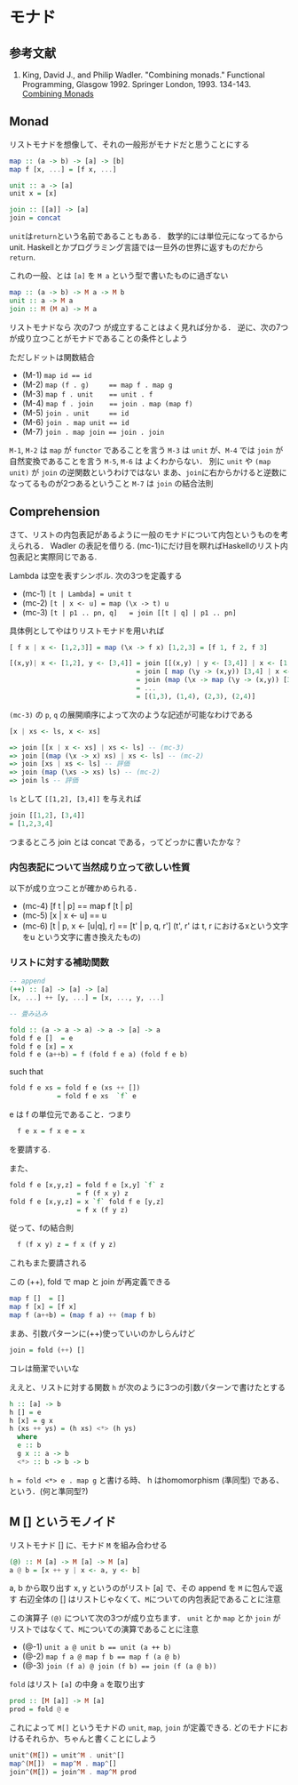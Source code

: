 # モナド

## 参考文献
1. King, David J., and Philip Wadler. "Combining monads." Functional Programming, Glasgow 1992. Springer London, 1993. 134-143.
[Combining Monads](homepages.inf.ed.ac.uk/wadler/papers/monadscomb/monadscomb.ps)

## Monad

リストモナドを想像して、それの一般形がモナドだと思うことにする

```haskell
map :: (a -> b) -> [a] -> [b]
map f [x, ...] = [f x, ...]

unit :: a -> [a]
unit x = [x]

join :: [[a]] -> [a]
join = concat
```

`unit`は`return`という名前であることもある．
数学的には単位元になってるからunit.
Haskellとかプログラミング言語では一旦外の世界に返すものだから`return`.

これの一般、とは `[a]` を `M a` という型で書いたものに過ぎない

```haskell
map :: (a -> b) -> M a -> M b
unit :: a -> M a
join :: M (M a) -> M a
```

リストモナドなら 次の7つ が成立することはよく見れば分かる．
逆に、次の7つが成り立つことがモナドであることの条件としよう

ただしドットは関数結合

- (M-1) `map id == id`
- (M-2) `map (f . g)     == map f . map g`
- (M-3) `map f . unit    == unit . f`
- (M-4) `map f . join    == join . map (map f)`
- (M-5) `join . unit     == id`
- (M-6) `join . map unit == id`
- (M-7) `join . map join == join . join`

`M-1`, `M-2` は `map` が `functor` であることを言う
`M-3` は `unit` が、`M-4` では `join` が自然変換であることを言う
`M-5`, `M-6` は よくわからない．
別に `unit` や `(map unit)` が `join` の逆関数というわけではない
まあ、`join`に右からかけると逆数になってるものが2つあるということ
`M-7` は `join` の結合法則

## Comprehension

さて、リストの内包表記があるように一般のモナドについて内包というものを考えられる．
Wadler の表記を借りる. 
(mc-1)にだけ目を瞑ればHaskellのリスト内包表記と実際同じである.

Lambda は空を表すシンボル.
次の3つを定義する

- (mc-1) `[t | Lambda] = unit t`
- (mc-2) `[t | x <- u] = map (\x -> t) u`
- (mc-3) `[t | p1 .. pn, q]   = join [[t | q] | p1 .. pn]`

具体例としてやはりリストモナドを用いれば

```haskell
[ f x | x <- [1,2,3]] = map (\x -> f x) [1,2,3] = [f 1, f 2, f 3]

[(x,y)| x <- [1,2], y <- [3,4]] = join [[(x,y) | y <- [3,4]] | x <- [1,2]]
                                = join [ map (\y -> (x,y)) [3,4] | x <- [1,2]]
                                = join (map (\x -> map (\y -> (x,y)) [3,4]) [1,2])
                                = ...
                                = [(1,3), (1,4), (2,3), (2,4)]
```

`(mc-3)` の `p`, `q` の展開順序によって次のような記述が可能なわけである

```haskell
[x | xs <- ls, x <- xs]

=> join [[x | x <- xs] | xs <- ls] -- (mc-3)
=> join [(map (\x -> x) xs) | xs <- ls] -- (mc-2)
=> join [xs | xs <- ls] -- 評価
=> join (map (\xs -> xs) ls) -- (mc-2)
=> join ls -- 評価
```

`ls` として `[[1,2], [3,4]]` を与えれば

```haskell
join [[1,2], [3,4]]
= [1,2,3,4]
```

つまるところ join とは concat である，ってどっかに書いたかな？

### 内包表記について当然成り立って欲しい性質

以下が成り立つことが確かめられる．

- (mc-4) [f t | p]    == map f [t | p]
- (mc-5) [x | x <- u] == u
- (mc-6) [t | p, x <- [u|q], r] == [t' | p, q, r'] (t', r' は t, r におけるxという文字をu という文字に書き換えたもの)

### リストに対する補助関数

```haskell
-- append
(++) :: [a] -> [a] -> [a]
[x, ...] ++ [y, ...] = [x, ..., y, ...]

-- 畳み込み

fold :: (a -> a -> a) -> a -> [a] -> a
fold f e []  = e
fold f e [x] = x
fold f e (a++b) = f (fold f e a) (fold f e b)
```

such that

```haskell
fold f e xs = fold f e (xs ++ [])
            = fold f e xs  `f` e
```

e は f の単位元であること．つまり

```haskell
  f e x = f x e = x
```

を要請する.

また、

```haskell
fold f e [x,y,z] = fold f e [x,y] `f` z
                 = f (f x y) z
fold f e [x,y,z] = x `f` fold f e [y,z]
                 = f x (f y z)
```

従って、fの結合則

```haskell
  f (f x y) z = f x (f y z)
```

これもまた要請される

この (++), fold で map と join が再定義できる

```haskell
map f []  = []
map f [x] = [f x]
map f (a++b) = (map f a) ++ (map f b)
```

まあ、引数パターンに(++)使っていいのかしらんけど

```haskell
join = fold (++) []
```

コレは簡潔でいいな

ええと、リストに対する関数 `h` が次のように3つの引数パターンで書けたとする

```haskell
h :: [a] -> b
h [] = e
h [x] = g x
h (xs ++ ys) = (h xs) <*> (h ys)
  where
  e :: b
  g x :: a -> b
  <*> :: b -> b -> b
```

`h = fold <*> e . map g`
と書ける時、 h はhomomorphism (準同型) である、という．(何と準同型?)

## M [] というモノイド

リストモナド [] に、モナド `M` を組み合わせる

```haskell
(@) :: M [a] -> M [a] -> M [a]
a @ b = [x ++ y | x <- a, y <- b]
```

a, b から取り出す x, y というのがリスト [a] で、その append を `M` に包んで返す
右辺全体の [] はリストじゃなくて、`M`についての内包表記であることに注意

この演算子 `(@)` について次の3つが成り立ちます．
`unit` とか `map` とか `join` が
リストではなくて、`M`についての演算であることに注意

- (@-1) `unit a @ unit b == unit (a ++ b)`
- (@-2) `map f a @ map f b == map f (a @ b)`
- (@-3) `join (f a) @ join (f b) == join (f (a @ b))`

`fold` はリスト `[a]` の中身 `a` を取り出す

```haskell
prod :: [M [a]] -> M [a]
prod = fold @ e
```

これによって `M[]` というモナドの `unit`, `map`, `join` が定義できる.
どのモナドにおけるそれらか、ちゃんと書くことにしよう

```haskell
unit^(M[]) = unit^M . unit^[]
map^(M[])  = map^M . map^[]
join^(M[]) = join^M . map^M prod
```
